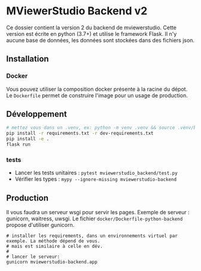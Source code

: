 # MViewerStudio Backend v2

Ce dossier contient la version 2 du backend de mviewerstudio. Cette version est
écrite en python (3.7+) et utilise le framework Flask. Il n'y aucune base de
données, les données sont stockées dans des fichiers json.

## Installation

### Docker

Vous pouvez utiliser la composition docker présente à la racine du dépot. Le
`Dockerfile` permet de construire l'image pour un usage de production.


## Développement

```bash
# mettez vous dans un .venv, ex: python -m venv .venv && source .venv/bin/activate, ou via pew ou pyenv, par exemple:
pip install -r requirements.txt -r dev-requirements.txt
pip install -e .
flask run
```

### tests

* Lancer les tests unitaires : `pytest mviewerstudio_backend/test.py`
* Vérifier les types : `mypy --ignore-missing mviewerstudio-backend`


## Production

Il vous faudra un serveur wsgi pour servir les pages. Exemple de serveur : gunicorn, waitress,
uwsgi. Le fichier `docker/Dockerfile-python-backend` propose d'utiliser gunicorn.

```
# installer les requirements, dans un environnements virtuel par exemple. La méthode dépend de vous.
# mais est similaire à celle en dév.
#
# lancer le serveur:
gunicorn mviewerstudio-backend.app
```
